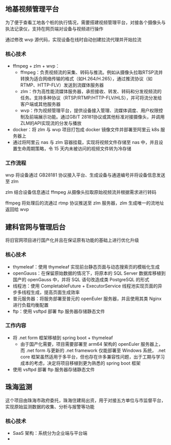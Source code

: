## 地基视频管理平台

为了便于查看工地各个桩的执行情况，需要搭建视频管理平台，对接各个摄像头与执法记录仪，支持在网页端对设备与视频进行操作

通过修改 wvp 源代码，实现设备在线时自动创建拉流代理并开始拉流

### 核心技术

- ffmpeg + zlm + wvp：
  - ffmpeg：负责视频流的采集、转码与推流。例如从摄像头拉取RTSP流并转换为适合网络传输的格式（如H.264/H.265），通过推流协议（如RTMP、HTTP-FLV）发送到流媒体服务器
  - zlm：作为高性能流媒体服务器，承担接收、转发、转码和分发视频流的任务。支持多种协议（RTSP/RTMP/HTTP-FLV/HLS），并可将流分发给客户端或其他服务器
  - wvp：作为视频管理平台，提供设备接入管理、流媒体调度、用户权限控制及前端展示功能。通过GB/T 28181协议或其他标准对接摄像头，并调用ZLM的API实现流的分发与播放
- docker：将 zlm 与 wvp 项目打包成 docker 镜像文件并部署至阿里云 k8s 服务器上
- 通过将阿里云 nas 与 zlm 容器挂载，实现将视频文件存储至 nas 中，并且设置生命周期策略，令 15 天内未被访问的视频文件转为冷存储

### 工作流程

wvp 将设备通过 GB28181 协议接入平台、生成设备与通道编号并将设备信息发送至 zlm

zlm 结合设备信息通过 ffmpeg 从摄像头拉取原始视频流并根据需求进行转码

ffmpeg 将处理后的流通过 rtmp 协议推送至 zlm 服务器，zlm 生成唯一的流地址返回给 wvp

## 建科官网与管理后台

将旧官网项目进行国产化并且在保证原有功能的基础上进行优化升级

### 核心技术

- thymeleaf：使用 thymeleaf 实现前台静态页面与动态搜索页的模板化生成
- openGauss：在保留原始数据的情况下，将原本的 SQL Server 数据库移植到国产的 openGauss 中，并将 SQL 语句改造成类 PostgreSQL 的形式
- 线程池：使用 CompletableFuture + ExecutorService 线程池实现页面的异步多线程生成，提高页面生成效率
-  普元服务器：将服务部署至普元的 openEuler 服务器，并且使用其类 Nginx 进行负载均衡配置
-  ftp：使用 vsftpd 部署 ftp 服务器存储静态文件

### 工作内容

- 将 .net form 框架移植到 spring boot + thymeleaf
  - 由于国产化需要，项目需要部署至 arm64 架构的 openEuler 服务器上，而 .net form 与更新的 .net framework 仅能部署至 Windows 系统， .net core 框架虽然适用于多平台，但也存在许多兼容性问题，出于工期与学习成本的考虑，决定将项目移植到更为熟悉的 spring boot 框架
- 使用 vsftpd 部署 ftp 服务器存储静态文件

## 珠海监测

这个项目由珠海市政府委托，珠海住建局出资，用于对接五方单位与市监督平台，实现原始监测数据的收集、分析与报警等功能

### 核心技术

- SaaS 架构：系统分为企业端与平台端
- 